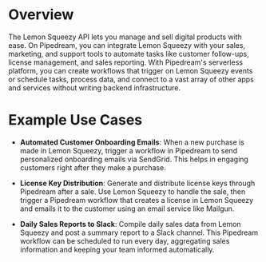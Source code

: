 # Overview

The Lemon Squeezy API lets you manage and sell digital products with ease. On Pipedream, you can integrate Lemon Squeezy with your sales, marketing, and support tools to automate tasks like customer follow-ups, license management, and sales reporting. With Pipedream's serverless platform, you can create workflows that trigger on Lemon Squeezy events or schedule tasks, process data, and connect to a vast array of other apps and services without writing backend infrastructure.

# Example Use Cases

- **Automated Customer Onboarding Emails**: When a new purchase is made in Lemon Squeezy, trigger a workflow in Pipedream to send personalized onboarding emails via SendGrid. This helps in engaging customers right after they make a purchase.

- **License Key Distribution**: Generate and distribute license keys through Pipedream after a sale. Use Lemon Squeezy to handle the sale, then trigger a Pipedream workflow that creates a license in Lemon Squeezy and emails it to the customer using an email service like Mailgun.

- **Daily Sales Reports to Slack**: Compile daily sales data from Lemon Squeezy and post a summary report to a Slack channel. This Pipedream workflow can be scheduled to run every day, aggregating sales information and keeping your team informed automatically.

